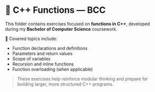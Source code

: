 # 🔧 C++ Functions — BCC

This folder contains exercises focused on **functions in C++**, developed during my **Bachelor of Computer Science** coursework.

🧠 Covered topics include:

- Function declarations and definitions
- Parameters and return values
- Scope of variables
- Recursion and inline functions
- Function overloading (when applicable)

> These exercises help reinforce modular thinking and prepare for building larger, more structured C++ programs.
